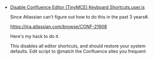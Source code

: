 * [Disable Confluence Editor (TinyMCE) Keyboard Shortcuts.user.js](https://github.com/tamsky/userscripts/blob/master/Disable%20Confluence%20Editor%20(TinyMCE)%20Keyboard%20Shortcuts.user.js) 

	Since Atlassian can't figure out how to do this in the past 3 years#.
	
	https://jira.atlassian.com/browse/CONF-21908

	Here's my hack to do it.

	This disables all editor shortcuts, and should restore your system defaults.
	Edit script to @match the Confluence sites you frequent
